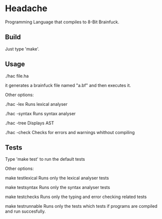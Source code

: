 # Headache
Programming Language that compiles to 8-Bit Brainfuck.

## Build

Just type 'make'.

## Usage

./hac file.ha

it generates a brainfuck file named "a.bf" and then executes it.

Other options:

./hac -lex
	Runs lexical analyser

./hac -syntax
	Runs syntax analyser

./hac -tree
	Displays AST

./hac -check
	Checks for errors and warnings whithout compiling

## Tests

Type 'make test' to run the default tests

Other options:

make testlexical
	Runs only the lexical analyser tests

make testsyntax
	Runs only the syntax analyser tests

make testchecks
	Runs only the typing and error checking related tests

make testrunnable
	Runs only the tests which tests if programs are compiled and run succesfully.




